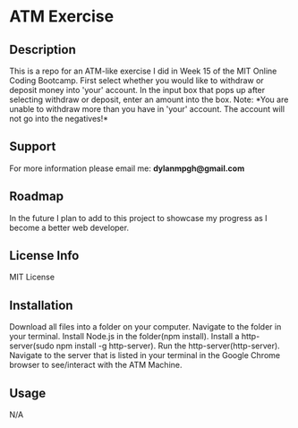 <h1>ATM Exercise</h1>

<h2>Description</h2>
This is a repo for an ATM-like exercise I did in Week 15 of the MIT Online Coding Bootcamp. First select whether you would like to withdraw or deposit money into 'your' account. In the input box that pops up after selecting withdraw or deposit, enter an amount into the box. Note: *You are unable to withdraw more than you have in 'your' account. The account will not go into the negatives!*

<h2>Support</h2>
For more information please email me: <b>dylanmpgh@gmail.com</b>

<h2>Roadmap</h2>
In the future I plan to add to this project to showcase my progress as I become a better web developer.

<h2>License Info</h2>
MIT License

<h2>Installation</h2>
Download all files into a folder on your computer. Navigate to the folder in your terminal. Install Node.js in the folder(npm install). Install a http-server(sudo npm install -g http-server). Run the http-server(http-server). Navigate to the server that is listed in your terminal in the Google Chrome browser to see/interact with the ATM Machine.

<h2>Usage</h2>
N/A
